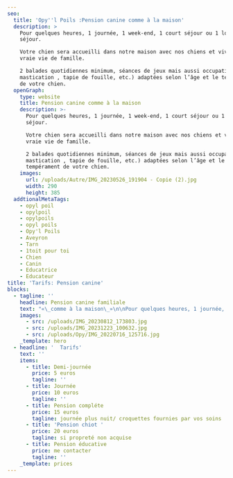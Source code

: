 ```yaml
---
seo:
  title: 'Opy''l Poils :Pension canine comme à la maison'
  description: >
    Pour quelques heures, 1 journée, 1 week-end, 1 court séjour ou 1 long
    séjour. 

    Votre chien sera accueilli dans notre maison avec nos chiens et vivra une
    vraie vie de famille.

    2 balades quotidiennes minimum, séances de jeux mais aussi occupations (
    mastication , tapie de fouille, etc.) adaptées selon l’âge et le tempérament
    de votre chien.
  openGraph:
    type: website
    title: Pension canine comme à la maison
    description: >-
      Pour quelques heures, 1 journée, 1 week-end, 1 court séjour ou 1 long
      séjour. 

      Votre chien sera accueilli dans notre maison avec nos chiens et vivra une
      vraie vie de famille.

      2 balades quotidiennes minimum, séances de jeux mais aussi occupations (
      mastication , tapie de fouille, etc.) adaptées selon l’âge et le
      tempérament de votre chien.
    images:
      url: /uploads/Autre/IMG_20230526_191904 - Copie (2).jpg
      width: 290
      height: 385
  addtionalMetaTags:
    - opyl poil
    - opylpoil
    - opylpoils
    - opyl poils
    - Opy'l Poils
    - Aveyron
    - Tarn
    - 1toit pour toi
    - Chien
    - Canin
    - Educatrice
    - Educateur
title: 'Tarifs: Pension canine'
blocks:
  - tagline: ''
    headline: Pension canine familiale
    text: "«\_comme à la maison\_»\n\nPour quelques heures, 1 journée, 1 week-end, 1 court séjour ou 1 long séjour. (Pension éducative possible également)\n\nVotre chien sera accueilli dans notre maison avec nos chiens et vivra une vraie vie de famille. Nous habitons en bord de rivière il y aura donc un accès pour les chiens qui aiment se baigner.\n\n2 balades quotidiennes minimum, séances de jeux mais aussi occupations ( mastication , tapis de fouille, etc.) adaptées selon l’âge et le tempérament de votre chien. Des temps dédiés au calme et câlins seront aussi au cœur du programme ! Les chiens qui creusent des trous et jouent dans la boue sont les bienvenus.\n\nL’accueil de votre chien à la pension se fait en petit comité !\_En effet, maximum 5 chiens sont acceptés par séjour, ce qui permet de privilégier un service de qualité, au plus proche des besoins de votre (vos) compagnon(s). C'est à vous de fournir l'alimentation pour la durée du séjour.\n\nJe vous envoie photos et vidéo sur demande.\n\nQuelques prérequis sont nécessaires pour intégrer la pension canine familiale :\_Votre chien doit être identifié, vacciné et être sociable avec adultes, enfants, chiens et chats. (les chats font leur vie mais votre chien sera amené à les croiser)\n"
    images:
      - src: /uploads/IMG_20230812_173803.jpg
      - src: /uploads/IMG_20231223_100632.jpg
      - src: /uploads/Opy/IMG_20220716_125716.jpg
    _template: hero
  - headline: '  Tarifs'
    text: ''
    items:
      - title: Demi-journée
        price: 5 euros
        tagline: ''
      - title: Journée
        price: 10 euros
        tagline: ''
      - title: Pension compléte
        price: 15 euros
        tagline: journée plus nuit/ croquettes fournies par vos soins
      - title: 'Pension chiot '
        price: 20 euros
        tagline: si propreté non acquise
      - title: Pension éducative
        price: me contacter
        tagline: ''
    _template: prices
---
```


